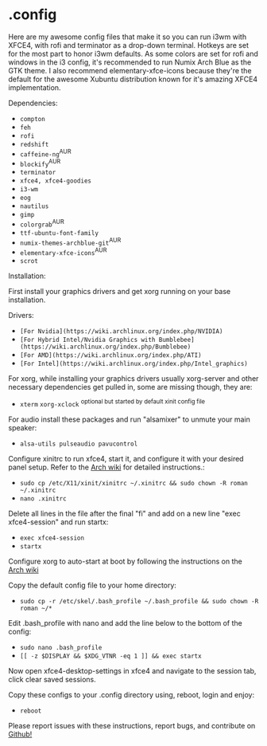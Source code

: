 # .config

Here are my awesome config files that make it so you can run i3wm with XFCE4, with rofi and terminator as a drop-down terminal. Hotkeys are set for the most part to honor i3wm defaults. As some colors are set for rofi and windows in the i3 config, it's recommended to run Numix Arch Blue as the GTK theme. I also recommend elementary-xfce-icons because they're the default for the awesome Xubuntu distribution known for it's amazing XFCE4 implementation.

Dependencies:

* `compton`
* `feh`
* `rofi`
* `redshift`
* `caffeine-ng`<sup>AUR</sup>
* `blockify`<sup>AUR</sup>
* `terminator`
* `xfce4, xfce4-goodies`
* `i3-wm`
* `eog`
* `nautilus`
* `gimp`
* `colorgrab`<sup>AUR</sup>
* `ttf-ubuntu-font-family`
* `numix-themes-archblue-git`<sup>AUR</sup>
* `elementary-xfce-icons`<sup>AUR</sup>
* `scrot`

Installation:

First install your graphics drivers and get xorg running on your base installation.

Drivers:

* `[For Nvidia](https://wiki.archlinux.org/index.php/NVIDIA)`
* `[For Hybrid Intel/Nvidia Graphics with Bumblebee](https://wiki.archlinux.org/index.php/Bumblebee)`
* `[For AMD](https://wiki.archlinux.org/index.php/ATI)`
* `[For Intel](https://wiki.archlinux.org/index.php/Intel_graphics)`

For xorg, while installing your graphics drivers usually xorg-server and other necessary dependencies get pulled in, some are missing though, they are:

* `xterm` `xorg-xclock` <sup>optional but started by default xinit config file</sup>

For audio install these packages and run "alsamixer" to unmute your main speaker:

* `alsa-utils pulseaudio pavucontrol`

Configure xinitrc to run xfce4, start it, and configure it with your desired panel setup. Refer to the [Arch wiki](https://wiki.archlinux.org/index.php/Xinitrc) for detailed instructions.:

* `sudo cp /etc/X11/xinit/xinitrc ~/.xinitrc && sudo chown -R roman ~/.xinitrc`
* `nano .xinitrc`

Delete all lines in the file after the final "fi" and add on a new line "exec xfce4-session" and run startx:

* `exec xfce4-session`
* `startx`

Configure xorg to auto-start at boot by following the instructions on the [Arch wiki](https://wiki.archlinux.org/index.php/Xinitrc#Autostart_X_at_login)

Copy the default config file to your home directory:

* `sudo cp -r /etc/skel/.bash_profile ~/.bash_profile && sudo chown -R roman ~/*`
 
Edit .bash_profile with nano and add the line below to the bottom of the config:

* `sudo nano .bash_profile`
* `[[ -z $DISPLAY && $XDG_VTNR -eq 1 ]] && exec startx`
 
Now open xfce4-desktop-settings in xfce4 and navigate to the session tab, click clear saved sessions.

Copy these configs to your .config directory using, reboot, login and enjoy:

* `reboot`

Please report issues with these instructions, report bugs, and contribute on [Github!](https://github.com/RomanSC/.config)
